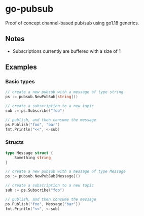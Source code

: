 # go-pubsub

Proof of concept channel-based pub/sub using go1.18 generics.

## Notes

* Subscriptions currently are buffered with a size of 1

## Examples

### Basic types

```go
// create a new pubsub with a message of type string
ps := pubsub.NewPubSub[string]()

// create a subscription to a new topic
sub := ps.Subscribe("foo")

// publish, and then consume the message
ps.Publish("foo", "bar")
fmt.Println("<<", <-sub)
```

### Structs

```go
type Message struct {
	Something string
}

// create a new pubsub with a message of type Message
ps := pubsub.NewPubSub[Message]()

// create a subscription to a new topic
sub := ps.Subscribe("foo")

// publish, and then consume the message
ps.Publish("foo", Message{"bar"})
fmt.Println("<<", <-sub)
```

